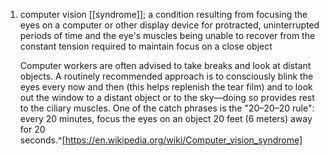 1. computer vision [[syndrome]]; a condition resulting from focusing the eyes on a computer or other display device for protracted, uninterrupted periods of time and the eye's muscles being unable to recover from the constant tension required to maintain focus on a close object
   
   Computer workers are often advised to take breaks and look at distant objects. A routinely recommended approach is to consciously blink the eyes every now and then (this helps replenish the tear film) and to look out the window to a distant object or to the sky—doing so provides rest to the ciliary muscles. One of the catch phrases is the "20–20–20 rule": every 20 minutes, focus the eyes on an object 20 feet (6 meters) away for 20 seconds.^[https://en.wikipedia.org/wiki/Computer_vision_syndrome]